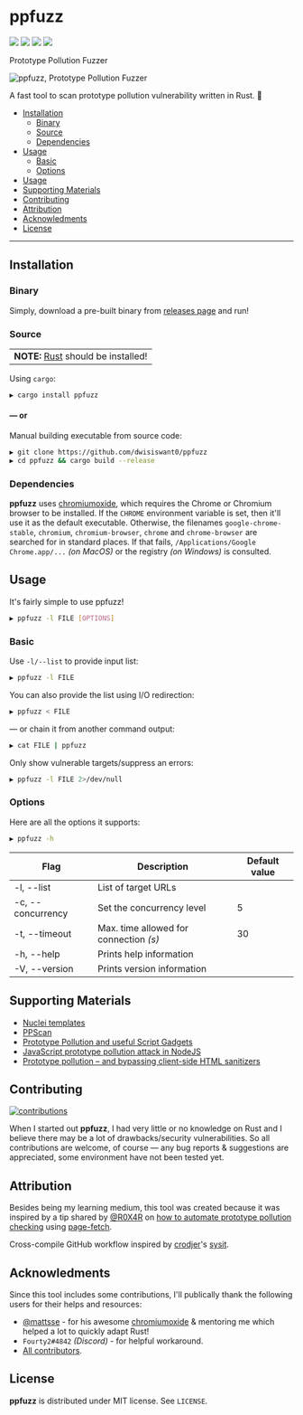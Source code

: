 # ppfuzz

<p align="left">
	<a href="https://www.rust-lang.org/"><img src="https://img.shields.io/badge/made%20with-Rust-red"></a>
	<a href="#"><img src="https://img.shields.io/badge/platform-osx%2Flinux%2Fwindows-blueviolet"></a>
	<a href="https://github.com/dwisiswant0/ppfuzz/releases"><img src="https://img.shields.io/github/release/dwisiswant0/ppfuzz?color=blue"></a>
	<a href="https://github.com/dwisiswant0/ppfuzz/issues"><img src="https://img.shields.io/github/issues/dwisiswant0/ppfuzz?color=yellow"></a>
</p>

Prototype Pollution Fuzzer

<img src="https://user-images.githubusercontent.com/25837540/124197070-f0ffb800-daf7-11eb-9d65-edda5d94633f.jpg" alt="ppfuzz, Prototype Pollution Fuzzer">

A fast tool to scan prototype pollution vulnerability written in Rust. 🦀

- [Installation](#installation)
  - [Binary](#binary)
  - [Source](#source)
  - [Dependencies](#dependencies)
- [Usage](#usage)
  - [Basic](#basic)
  - [Options](#options)
- [Usage](#usage)
- [Supporting Materials](#supporting-materials)
- [Contributing](#contributing)
- [Attribution](#attribution)
- [Acknowledments](#acknowledments)
- [License](#license)

---

## Installation

### Binary

Simply, download a pre-built binary from [releases page](https://github.com/dwisiswant0/ppfuzz/releases) and run!

### Source

<table>
	<td><b>NOTE:</b> <a href="https://www.rust-lang.org/tools/install">Rust</a> should be installed!</td>
</table>

Using `cargo`:

```bash
▶ cargo install ppfuzz
```

#### — or

Manual building executable from source code:

```bash
▶ git clone https://github.com/dwisiswant0/ppfuzz
▶ cd ppfuzz && cargo build --release
```

### Dependencies

**ppfuzz** uses [chromiumoxide](https://github.com/mattsse/chromiumoxide), which requires the Chrome or Chromium browser to be installed.
If the `CHROME` environment variable is set, then it'll use it as the default executable. Otherwise, the filenames `google-chrome-stable`, `chromium`, `chromium-browser`, `chrome` and `chrome-browser` are searched for in standard places. If that fails, `/Applications/Google Chrome.app/...` _(on MacOS)_ or the registry _(on Windows)_ is consulted.


## Usage

It's fairly simple to use ppfuzz!

```bash
▶ ppfuzz -l FILE [OPTIONS]
```

### Basic

Use `-l/--list` to provide input list:

```bash
▶ ppfuzz -l FILE
```

You can also provide the list using I/O redirection:

```bash
▶ ppfuzz < FILE
```

— or chain it from another command output:

```bash
▶ cat FILE | ppfuzz
```

Only show vulnerable targets/suppress an errors:

```bash
▶ ppfuzz -l FILE 2>/dev/null
```

### Options

Here are all the options it supports:

```bash
▶ ppfuzz -h
```

| **Flag**          	| **Description**                        	| **Default value** 	|
|-------------------	|----------------------------------------	|-------------------	|
| -l, --list        	| List of target URLs                    	|                   	|
| -c, --concurrency 	| Set the concurrency level              	| 5                 	|
| -t, --timeout     	| Max. time allowed for connection _(s)_ 	| 30                	|
| -h, --help        	| Prints help information                	|                   	|
| -V, --version     	| Prints version information             	|                   	|

## Supporting Materials

- [Nuclei templates](https://github.com/projectdiscovery/nuclei-templates/blob/master/headless/prototype-pollution-check.yaml)
- [PPScan](https://github.com/msrkp/PPScan)
- [Prototype Pollution and useful Script Gadgets](https://github.com/BlackFan/client-side-prototype-pollution)
- [JavaScript prototype pollution attack in NodeJS](https://github.com/HoLyVieR/prototype-pollution-nsec18/blob/master/paper/JavaScript_prototype_pollution_attack_in_NodeJS.pdf)
- [Prototype pollution – and bypassing client-side HTML sanitizers](https://research.securitum.com/prototype-pollution-and-bypassing-client-side-html-sanitizers/)

## Contributing

[![contributions](https://img.shields.io/badge/contributions-welcome-brightgreen.svg?style=flat)](https://github.com/dwisiswant0/ppfuzz/issues)

When I started out **ppfuzz**, I had very little or no knowledge on Rust and I believe there may be a lot of drawbacks/security vulnerabilities. So all contributions are welcome, of course — any bug reports & suggestions are appreciated, some environment have not been tested yet.

## Attribution

Besides being my learning medium, this tool was created because it was inspired by a tip shared by [@R0X4R](https://twitter.com/R0X4R/status/1402906185301323776) on [how to automate prototype pollution checking](https://twitter.com/R0X4R/status/1402906185301323776) using [page-fetch](https://github.com/detectify/page-fetch).

Cross-compile GitHub workflow inspired by [crodjer](https://github.com/crodjer)'s [sysit](https://github.com/crodjer/sysit/commit/160bdae51b2c90c3b6e8a0e6c4832506ebc55694).

## Acknowledments

Since this tool includes some contributions, I'll publically thank the following users for their helps and resources:

- [@mattsse](https://github.com/mattsse) - for his awesome [chromiumoxide](https://github.com/mattsse/chromiumoxide) & mentoring me which helped a lot to quickly adapt Rust!
- `Fourty2#4842` _(Discord)_ - for helpful workaround.
- [All contributors](https://github.com/dwisiswant0/ppfuzz/graphs/contributors).

## License

**ppfuzz** is distributed under MIT license. See `LICENSE`.